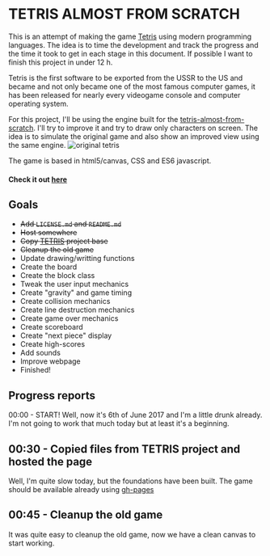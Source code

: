 # TETRIS ALMOST FROM SCRATCH
This is an attempt of making the game [Tetris](https://en.wikipedia.org/wiki/Tetris) using modern programming languages. The idea is to time the development and track the progress and the time it took to get in each stage in this document. If possible I want to finish this project in under 12 h.

Tetris is the first software to be exported from the USSR to the US and became and not only became one of the most famous computer games, it has been released for nearly every videogame console and computer operating system.

For this project, I'll be using the engine built for the [tetris-almost-from-scratch](https://github.com/ArmlessJohn404/tetris-almost-from-scratch). I'll try to improve it and try to draw only characters on screen. The idea is to simulate the original game and also show an improved view using the same engine.
![original tetris](https://upload.wikimedia.org/wikipedia/en/7/7c/Tetris-VeryFirstVersion.png)

The game is based in html5/canvas, CSS and ES6 javascript.

#### Check it out [here](https://armlessjohn404.github.io/tetris-almost-from-scratch/)

## Goals
*   ~~Add `LICENSE.md` and `README.md`~~
*   ~~Host somewhere~~
*   ~~Copy [TETRIS](https://armlessjohn404.github.io/pong-almost-from-scratch/) project base~~
*   ~~Cleanup the old game~~
*   Update drawing/writting functions
*   Create the board
*   Create the block class
*   Tweak the user input mechanics
*   Create "gravity" and game timing
*   Create collision mechanics
*   Create line destruction mechanics
*   Create game over mechanics
*   Create scoreboard
*   Create "next piece" display
*   Create high-scores
*   Add sounds
*   Improve webpage
*   Finished!

## Progress reports
00:00 - START! Well, now it's 6th of June 2017 and I'm a little drunk already. I'm not going to work that much today but at least it's a beginning.

## 00:30 - Copied files from TETRIS project and hosted the page
Well, I'm quite slow today, but the foundations have been built. The game should be available already using [gh-pages](https://pages.github.com/)

## 00:45 - Cleanup the old game
It was quite easy to cleanup the old game, now we have a clean canvas to start working.
